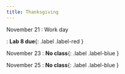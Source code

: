 ```yaml
---
title: Thanksgiving
---
```


November 21
: Work day

: **Lab 8 due**{: .label .label-red }

November 23
: **No class**{: .label .label-blue }

November 25
: **No class**{: .label .label-blue }
